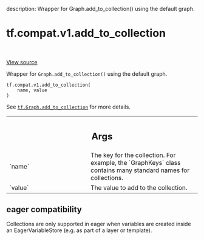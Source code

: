 description: Wrapper for Graph.add_to_collection() using the default graph.

<div itemscope itemtype="http://developers.google.com/ReferenceObject">
<meta itemprop="name" content="tf.compat.v1.add_to_collection" />
<meta itemprop="path" content="Stable" />
</div>

# tf.compat.v1.add_to_collection

<!-- Insert buttons and diff -->

<table class="tfo-notebook-buttons tfo-api nocontent" align="left">

</table>

<a target="_blank" class="external" href="/code/stable/tensorflow/python/framework/ops.py">View source</a>



Wrapper for `Graph.add_to_collection()` using the default graph.

<pre class="devsite-click-to-copy prettyprint lang-py tfo-signature-link">
<code>tf.compat.v1.add_to_collection(
    name, value
)
</code></pre>



<!-- Placeholder for "Used in" -->

See <a href="../../../tf/Graph.md#add_to_collection"><code>tf.Graph.add_to_collection</code></a>
for more details.

<!-- Tabular view -->
 <table class="responsive fixed orange">
<colgroup><col width="214px"><col></colgroup>
<tr><th colspan="2"><h2 class="add-link">Args</h2></th></tr>

<tr>
<td>
`name`
</td>
<td>
The key for the collection. For example, the `GraphKeys` class
contains many standard names for collections.
</td>
</tr><tr>
<td>
`value`
</td>
<td>
The value to add to the collection.
</td>
</tr>
</table>




 <section><devsite-expandable expanded>
 <h2 class="showalways">eager compatibility</h2>

Collections are only supported in eager when variables are created inside
an EagerVariableStore (e.g. as part of a layer or template).


 </devsite-expandable></section>

